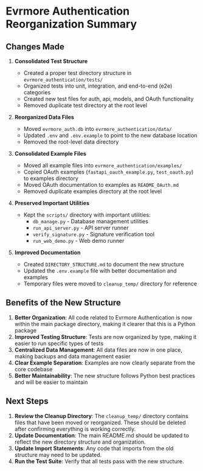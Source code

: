 # Evrmore Authentication Reorganization Summary

## Changes Made

1. **Consolidated Test Structure**
   - Created a proper test directory structure in `evrmore_authentication/tests/`
   - Organized tests into unit, integration, and end-to-end (e2e) categories
   - Created new test files for auth, api, models, and OAuth functionality
   - Removed duplicate test directory at the root level

2. **Reorganized Data Files**
   - Moved `evrmore_auth.db` into `evrmore_authentication/data/`
   - Updated `.env` and `.env.example` to point to the new database location
   - Removed the root-level data directory

3. **Consolidated Example Files**
   - Moved all example files into `evrmore_authentication/examples/`
   - Copied OAuth examples (`fastapi_oauth_example.py`, `test_oauth.py`) to examples directory
   - Moved OAuth documentation to examples as `README_OAuth.md`
   - Removed duplicate examples directory at the root level

4. **Preserved Important Utilities**
   - Kept the `scripts/` directory with important utilities:
     - `db_manage.py` - Database management utilities
     - `run_api_server.py` - API server runner
     - `verify_signature.py` - Signature verification tool
     - `run_web_demo.py` - Web demo runner

5. **Improved Documentation**
   - Created `DIRECTORY_STRUCTURE.md` to document the new structure
   - Updated the `.env.example` file with better documentation and examples
   - Temporary files were moved to `cleanup_temp/` directory for reference

## Benefits of the New Structure

1. **Better Organization**: All code related to Evrmore Authentication is now within the main package directory, making it clearer that this is a Python package
2. **Improved Testing Structure**: Tests are now organized by type, making it easier to run specific types of tests
3. **Centralized Data Management**: All data files are now in one place, making backups and data management easier
4. **Clear Example Separation**: Examples are now clearly separate from the core codebase
5. **Better Maintainability**: The new structure follows Python best practices and will be easier to maintain

## Next Steps

1. **Review the Cleanup Directory**: The `cleanup_temp/` directory contains files that have been moved or reorganized. These should be deleted after confirming everything is working correctly.
2. **Update Documentation**: The main README.md should be updated to reflect the new directory structure and organization.
3. **Update Import Statements**: Any code that imports from the old structure may need to be updated.
4. **Run the Test Suite**: Verify that all tests pass with the new structure. 